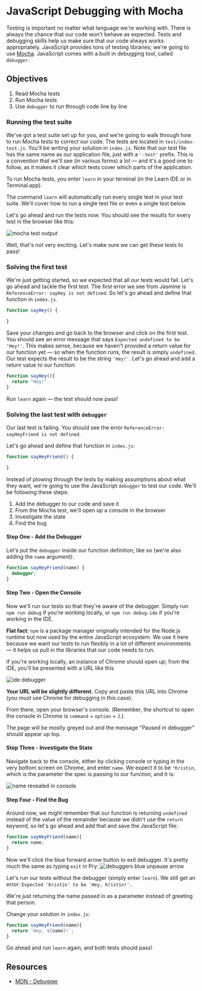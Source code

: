# JavaScript Debugging with Mocha

Testing is important no matter what language we're working with. There is always the chance that our code won't behave as expected. Tests and debugging skills help us make sure that our code always works appropriately. JavaScript provides tons of testing libraries; we're going to use [Mocha](mochajs.org). JavaScript comes with a built in debugging tool, called `debugger`.

## Objectives

1. Read Mocha tests
2. Run Mocha tests
3. Use `debugger` to run through code line by line

### Running the test suite

We've got a test suite set up for you, and we're going to walk through how to run Mocha tests to correct our code. The tests are located in `test/index-test.js`. You'll be writing your solution in `index.js`. Note that our test file has the same name as our application file, just with a `'-test'` prefix. This is a convention that we'll see (in various forms) a lot — and it's a good one to follow, as it makes it clear which tests cover which parts of the application.

To run Mocha tests, you enter `learn` in your terminal (in the Learn IDE or in Terminal.app).

The command `learn` will automatically run every single test in your test suite. We'll cover how to run a single test file or even a single test below.

Let's go ahead and run the tests now. You should see the results for every test in the browser like this:

![mocha test output](https://curriculum-content.s3.amazonaws.com/skills-based-js/mocha_test_output.png)

Well, that's not very exciting. Let's make sure we can get these tests to pass!

### Solving the first test

We're just getting started, so we expected that all our tests would fail. Let's go ahead and tackle the first test. The first error we see from Jasmine is `ReferenceError: sayHey is not defined`. So let's go ahead and define that function in `index.js`.

```js
function sayHey() {

}
```
Save your changes and go back to the browser and click on the first test. You should see an error message that says `Expected undefined to be 'Hey!'`. This makes sense, because we haven't provided a return value for our function yet — so when the function runs, the result is simply `undefined`. Our test expects the result to be the string `'Hey!'`. Let's go ahead and add a return value to our function:

```js
function sayHey(){
  return "Hey!"
}
```

Run `learn` again — the test should now pass!

### Solving the last test with `debugger`

Our last test is failing. You should see the error `ReferenceError: sayHeyFriend is not defined`.

Let's go ahead and define that function in `index.js`:

```js
function sayHeyFriend() {

}
```

Instead of plowing through the tests by making assumptions about what they want, we're going to use the JavaScript `debugger` to test our code. We'll be following these steps:

1. Add the debugger to our code and save it
2. From the Mocha test, we'll open up a console in the browser
3. Investigate the state
4. Find the bug

#### Step One - Add the Debugger

Let's put the `debugger` inside our function definition, like so (we're also adding the `name` argument):

```javascript
function sayHeyFriend(name) {
  debugger;
}
```

#### Step Two - Open the Console

Now we'll run our tests so that they're aware of the debugger. Simply run `npm run debug` if you're working locally, or `npm run debug-ide` if you're working in the IDE.

**Flat fact**: `npm` is a package manager originally intended for the Node.js runtime but now used by the entire JavaScript ecosystem. We use it here because we want our tests to run flexibly in a lot of different environments — it helps us pull in the libraries that our code needs to run.

If you're working locally, an instance of Chrome should open up; from the IDE, you'll be presented with a URL like this

![ide debugger](https://curriculum-content.s3.amazonaws.com/skills-based-js/ide_debugger.png)

**Your URL will be slightly different.** Copy and paste this URL into Chrome (you _must_ use Chrome for debugging in this case).

From there, open your browser's console. (Remember, the shortcut to open the console in Chrome is `command` + `option` + `J`.)

The page will be mostly greyed out and the message "Paused in debugger" should appear up top.

#### Step Three - Investigate the State

Navigate back to the console, either by clicking console or typing in the very bottom screen on Chrome, and enter `name`. We expect it to be `"Kristin`, which is the parameter the spec is passing to our function, and it is:

![name revealed in console](https://curriculum-content.s3.amazonaws.com/skills-based-js/javascript_debugger_open.png)

#### Step Four - Find the Bug

Around now, we might remember that our function is returning `undefined` instead of the value of the remainder because we didn't use the `return` keyword, so let's go ahead and add that and save the JavaScript file:

```javascript
function sayHeyFriend(name){
  return name;
}
```

Now we'll click the blue forward arrow button to exit debugger. It's pretty much the same as typing `exit` in Pry: ![debuggers blue unpause arrow](http://web-dev-readme-photos.s3.amazonaws.com/js/jasmine-and-debugging/blue-arrow.png)

Let's run our tests without the debugger (simply enter `learn`). We still get an error: `Expected 'Kristin' to be 'Hey, Kristin!'.`

We're just returning the name passed in as a parameter instead of greeting that person.

Change your solution in `index.js`:

```js
function sayHeyFriend(name){
  return `Hey, ${name}!`;
}
```

Go ahead and run `learn` again, and both tests should pass!


## Resources

* [MDN - Debugger](https://developer.mozilla.org/en-US/docs/Web/JavaScript/Reference/Statements/debugger)

